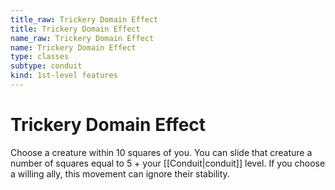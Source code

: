 ```yaml
---
title_raw: Trickery Domain Effect
title: Trickery Domain Effect
name_raw: Trickery Domain Effect
name: Trickery Domain Effect
type: classes
subtype: conduit
kind: 1st-level features
---
```


# Trickery Domain Effect

Choose a creature within 10 squares of you. You can slide that creature a number of squares equal to 5 + your [[Conduit|conduit]] level. If you choose a willing ally, this movement can ignore their stability.
